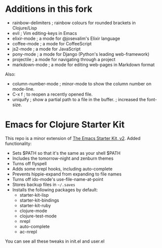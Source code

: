 # Additions in this fork

   * rainbow-delimiters ; rainbow colours for rounded brackets in Clojure/Lisp
   * evil               ; Vim editing-keys in Emacs
   * elixir-mode        ; a mode for @josevalim's Elixir language
   * coffee-mode        ; a mode for CoffeeScript
   * js2-mode           ; a mode for JavaScript
   * pony-mode          ; a mode for Django (Python's leading web-framework)
   * projectile         ; a mode for navigating through a project
   * markdown-mode      ; a mode for editing web-pages in Markdown format
   
Also:
   * column-number-mode ; minor-mode to show the column number on mode-line.
   * C-x f              ; to reopen a recently opened file.
   * uniquify           ; show a partial path to a file in the buffer. 
                        ; increased the font-size.

   
# Emacs for Clojure Starter Kit

This repo is a minor extension of [The Emacs Starter Kit, v2](https://github.com/technomancy/emacs-starter-kit/tree/v2). Added functionality:

* Sets $PATH so that it's the same as your shell $PATH
* Includes the tomorrow-night and zenburn themes
* Turns off flyspell
* Adds some nrepl hooks, including auto-complete
* Prevents hippie-expand from expanding to file names
* Turns off ido-mode's use-file-name-at-point
* Stores backup files in `~/.saves`
* Installs the following packages by default:
    * starter-kit-lisp
    * starter-kit-bindings
    * starter-kit-ruby
    * clojure-mode
    * clojure-test-mode
    * nrepl
    * auto-complete
    * ac-nrepl

You can see all these tweaks in init.el and user.el
